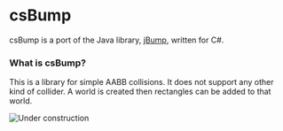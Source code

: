 # csBump

csBump is a port of the Java library, [jBump](https://github.com/implicit-invocation/jbump), written for C#.

### What is csBump?

This is a library for simple AABB collisions. It does not support any other kind of collider. A world is created then rectangles can be added to that world.

![Under construction](https://t4.ftcdn.net/jpg/00/89/02/67/360_F_89026793_eyw5a7WCQE0y1RHsizu41uhj7YStgvAA.jpg)